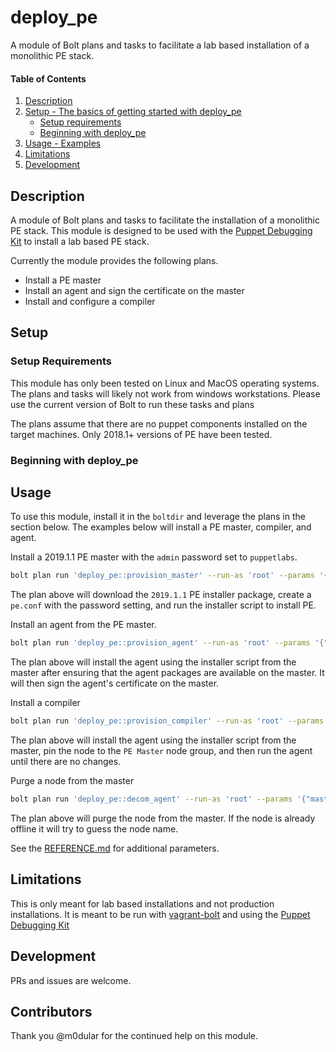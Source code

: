 
# deploy_pe

A module of Bolt plans and tasks to facilitate a lab based installation of a monolithic PE stack.

#### Table of Contents

1. [Description](#description)
2. [Setup - The basics of getting started with deploy_pe](#setup)
    * [Setup requirements](#setup-requirements)
    * [Beginning with deploy_pe](#beginning-with-deploy_pe)
3. [Usage - Examples](#usage)
4. [Limitations](#limitations)
5. [Development](#development)

## Description

A module of Bolt plans and tasks to facilitate the installation of a monolithic PE stack. This module is designed to be used with the [Puppet Debugging Kit](https://github.com/puppetlabs/puppet-debugging-kit) to install a lab based PE stack.

Currently the module provides the following plans.

* Install a PE master
* Install an agent and sign the certificate on the master
* Install and configure a compiler

## Setup

### Setup Requirements

This module has only been tested on Linux and MacOS operating systems. The plans and tasks will likely not work from windows workstations. Please use the current version of Bolt to run these tasks and plans

The plans assume that there are no puppet components installed on the target machines. Only 2018.1+ versions of PE have been tested.

### Beginning with deploy_pe

## Usage

To use this module, install it in the `boltdir` and leverage the plans in the section below. The examples below will install a PE master, compiler, and agent.

Install a 2019.1.1 PE master with the `admin` password set to `puppetlabs`.

```bash
bolt plan run 'deploy_pe::provision_master' --run-as 'root' --params '{"version":"2019.1.1","pe_settings":{"password":"puppetlabs"}}' --targets 'pe-master'
```

The plan above will download the `2019.1.1` PE installer package, create a `pe.conf` with the password setting, and run the installer script to install PE.

Install an agent from the PE master.

```bash
bolt plan run 'deploy_pe::provision_agent' --run-as 'root' --params '{"master":"pe-master"}' --targets 'pe-agent'
```

The plan above will install the agent using the installer script from the master after ensuring that the agent packages are available on the master. It will then sign the agent's certificate on the master.

Install a compiler

```bash
bolt plan run 'deploy_pe::provision_compiler' --run-as 'root' --params '{"master":"pe-master"}' --targets 'pe-compiler'
```

The plan above will install the agent using the installer script from the master, pin the node to the `PE Master` node group, and then run the agent until there are no changes.

Purge a node from the master

```bash
bolt plan run 'deploy_pe::decom_agent' --run-as 'root' --params '{"master":"pe-master"}' --targets 'pe-agent'
```

The plan above will purge the node from the master. If the node is already offline it will try to guess the node name.

See the [REFERENCE.md](REFERENCE.md) for additional parameters.

## Limitations

This is only meant for lab based installations and not production installations. It is meant to be run with [vagrant-bolt](https://github.com/oscar-stack/vagrant-bolt) and using the [Puppet Debugging Kit](https://github.com/puppetlabs/puppet-debugging-kit)

## Development

PRs and issues are welcome.

## Contributors

Thank you @m0dular for the continued help on this module.
